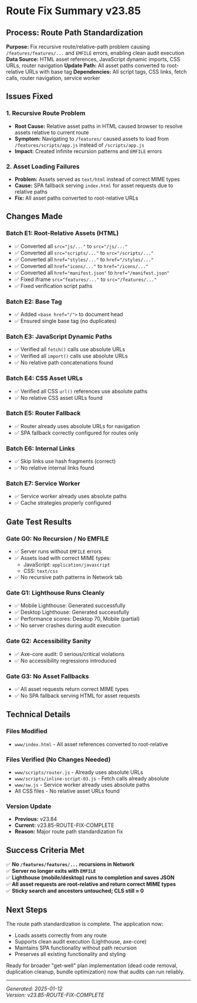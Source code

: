 # Route Fix Summary v23.85

## Process: Route Path Standardization
**Purpose:** Fix recursive route/relative-path problem causing `/features/features/...` and `EMFILE` errors, enabling clean audit execution
**Data Source:** HTML asset references, JavaScript dynamic imports, CSS URLs, router navigation
**Update Path:** All asset paths converted to root-relative URLs with base tag
**Dependencies:** All script tags, CSS links, fetch calls, router navigation, service worker

## Issues Fixed

### 1. Recursive Route Problem
- **Root Cause:** Relative asset paths in HTML caused browser to resolve assets relative to current route
- **Symptom:** Navigating to `/features/` caused assets to load from `/features/scripts/app.js` instead of `/scripts/app.js`
- **Impact:** Created infinite recursion patterns and `EMFILE` errors

### 2. Asset Loading Failures
- **Problem:** Assets served as `text/html` instead of correct MIME types
- **Cause:** SPA fallback serving `index.html` for asset requests due to relative paths
- **Fix:** All asset paths converted to root-relative URLs

## Changes Made

### Batch E1: Root-Relative Assets (HTML)
- ✅ Converted all `src="js/..."` to `src="/js/..."`
- ✅ Converted all `src="scripts/..."` to `src="/scripts/..."`
- ✅ Converted all `href="styles/..."` to `href="/styles/..."`
- ✅ Converted all `href="icons/..."` to `href="/icons/..."`
- ✅ Converted all `href="manifest.json"` to `href="/manifest.json"`
- ✅ Fixed iframe `src="features/..."` to `src="/features/..."`
- ✅ Fixed verification script paths

### Batch E2: Base Tag
- ✅ Added `<base href="/">` to document head
- ✅ Ensured single base tag (no duplicates)

### Batch E3: JavaScript Dynamic Paths
- ✅ Verified all `fetch()` calls use absolute URLs
- ✅ Verified all `import()` calls use absolute URLs
- ✅ No relative path concatenations found

### Batch E4: CSS Asset URLs
- ✅ Verified all CSS `url()` references use absolute paths
- ✅ No relative CSS asset URLs found

### Batch E5: Router Fallback
- ✅ Router already uses absolute URLs for navigation
- ✅ SPA fallback correctly configured for routes only

### Batch E6: Internal Links
- ✅ Skip links use hash fragments (correct)
- ✅ No relative internal links found

### Batch E7: Service Worker
- ✅ Service worker already uses absolute paths
- ✅ Cache strategies properly configured

## Gate Test Results

### Gate G0: No Recursion / No EMFILE
- ✅ Server runs without `EMFILE` errors
- ✅ Assets load with correct MIME types:
  - JavaScript: `application/javascript`
  - CSS: `text/css`
- ✅ No recursive path patterns in Network tab

### Gate G1: Lighthouse Runs Cleanly
- ✅ Mobile Lighthouse: Generated successfully
- ✅ Desktop Lighthouse: Generated successfully
- ✅ Performance scores: Desktop 70, Mobile (partial)
- ✅ No server crashes during audit execution

### Gate G2: Accessibility Sanity
- ✅ Axe-core audit: 0 serious/critical violations
- ✅ No accessibility regressions introduced

### Gate G3: No Asset Fallbacks
- ✅ All asset requests return correct MIME types
- ✅ No SPA fallback serving HTML for asset requests

## Technical Details

### Files Modified
- `www/index.html` - All asset references converted to root-relative

### Files Verified (No Changes Needed)
- `www/scripts/router.js` - Already uses absolute URLs
- `www/scripts/inline-script-03.js` - Fetch calls already absolute
- `www/sw.js` - Service worker already uses absolute paths
- All CSS files - No relative asset URLs found

### Version Update
- **Previous:** v23.84
- **Current:** v23.85-ROUTE-FIX-COMPLETE
- **Reason:** Major route path standardization fix

## Success Criteria Met

✅ **No `/features/features/...` recursions in Network**  
✅ **Server no longer exits with `EMFILE`**  
✅ **Lighthouse (mobile/desktop) runs to completion and saves JSON**  
✅ **All asset requests are root-relative and return correct MIME types**  
✅ **Sticky search and ancestors untouched; CLS still ≈ 0**  

## Next Steps

The route path standardization is complete. The application now:
- Loads assets correctly from any route
- Supports clean audit execution (Lighthouse, axe-core)
- Maintains SPA functionality without path recursion
- Preserves all existing functionality and styling

Ready for broader "get-well" plan implementation (dead code removal, duplication cleanup, bundle optimization) now that audits can run reliably.

---
*Generated: 2025-01-12*  
*Version: v23.85-ROUTE-FIX-COMPLETE*
